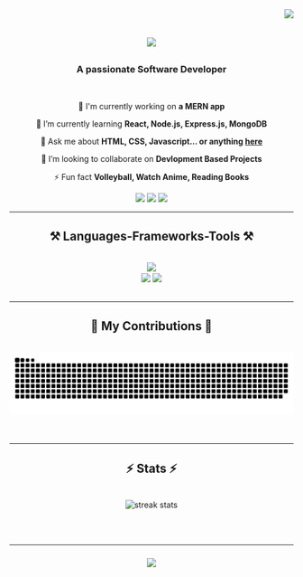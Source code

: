 <img align="right" src="https://visitor-badge.laobi.icu/badge?page_id=Rupesh2000.Rupesh2000"/>

<h1 align="center">
    <img src="https://readme-typing-svg.herokuapp.com/?front=Rightous&size=35&center=true&vCenter=true&width=500&height=70&duration=4000&lines=Hi+There!+👋;+I'm+Rupesh+Kumar!;" />
</h1>

<h3 align="center">A passionate Software Developer</h3>

<br/>

<div align="center">

 🔭 I'm currently working on **a MERN app**

 🌱 I’m currently learning **React, Node.js, Express.js, MongoDB**

 💬 Ask me about **HTML, CSS, Javascript... or anything [here](https://github.com/Rupesh2000/Rupesh2000/pulls)**

 💞️ I’m looking to collaborate on **Devlopment Based Projects**

 ⚡ Fun fact **Volleyball, Watch Anime, Reading Books**

</div>

<div align="center">
    <a herf="mailto:rupeshk.8986@gmail.com">
        <img src="https://img.shields.io/badge/Gmail-333333?style=for-the-badge&logo=gmail&logoColor=red" />
    </a>
    <a herf="https://www.linkedin.com/in/rupesh-kumar-b7a8b5212" >
        <img src="https://img.shields.io/badge/LinkedIn-0077B5?style=for-the-badge&logo=linkedin&logoColor=white" target="_blank" />
    </a>
    <a herf="https://github.com/Rupesh2000" target="_blank">
        <img src="https://img.shields.io/badge/GitHub-100000?style=for-the-badge&logo=github&logoColor=white" target="_blank" /> <!-- google-chrome, safari and other good icon options -->
    </a>
</div>

<hr/>

<h2 align="center">⚒️ Languages-Frameworks-Tools ⚒️</h2>
<br/>
<div align="center">
    <a herf="https://skillicons.dev">
        <img src="https://skillicons.dev/icons?i=java,nodejs,express,javascript,python,mongodb,cpp,c,github" /><br>
        <img src="https://skillicons.dev/icons?i=react,mysql,html,css,figma,git,vscode,angular" />
        <img src="https://skillicons.dev/icons?i=selenium,maven,jenkins,postman,gitlab" />
    </a>
</div>

<br/>
<hr/>

<div align="center">
    <h2>🐍 My Contributions 🐍</h2>
    <br>
    <img alt="snake eating my contributions" src="https://github.com/Rupesh2000/Rupesh2000/blob/output/github-contribution-grid-snake.svg" />
    <br/><br/><br/>
</div>

<hr/>

<h2 align="center">⚡ Stats ⚡</h2>
<br>
<div align=center>
    <img width=390 src="https://streak-stats.demolab.com/?user=Rupesh2000&count_private=true&theme=react&border_radius=10" alt="streak stats" />
</div>

<br/><br/>
<hr/>

<h3 align="center">
    <img src="https://readme-typing-svg.herokuapp.com/?font=Righteous&size=25&center=true&vCenter=true&width=500&height=70&duration=4000&lines=Thanks+for+visiting!+✌️;+Shoot+me+a+message+on+Linkedin!;I'm+always+down+to+collab+:)">
</h3>

<br/> 



<!---
Rupesh2000/Rupesh2000 is a ✨ special ✨ repository because its `README.md` (this file) appears on your GitHub profile.
You can click the Preview link to take a look at your changes.
--->
